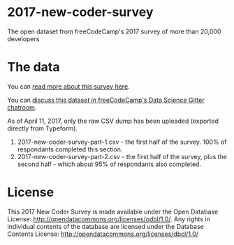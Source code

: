 # 2017-new-coder-survey
The open dataset from freeCodeCamp's 2017 survey of more than 20,000 developers

# The data

You can [read more about this survey here](https://medium.freecodecamp.com/take-the-2017-new-coder-survey-and-help-us-build-a-massive-public-dataset-8c808cbee7eb).

You can [discuss this dataset in freeCodeCamp's Data Science Gitter chatroom](https://gitter.im/FreeCodeCamp/DataScience).

As of April 11, 2017, only the raw CSV dump has been uploaded (exported directly from Typeform).

1. 2017-new-coder-survey-part-1.csv - the first half of the survey. 100% of respondants completed this section.
2. 2017-new-coder-survey-part-2.csv - the first half of the survey, plus the second half - which about 95% of respondants also completed.

# License

This 2017 New Coder Survey is made available under the Open Database License: http://opendatacommons.org/licenses/odbl/1.0/. Any rights in individual contents of the database are licensed under the Database Contents License: http://opendatacommons.org/licenses/dbcl/1.0/
